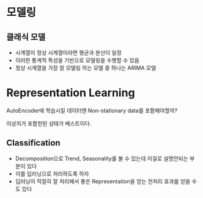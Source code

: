 

# 모델링

## 클래식 모델
- 시계열이 정상 시계열이라면 평균과 분산이 일정
- 이러한 통계적 특성을 기반으로 모델링을 수행할 수 있음
- 정상 시계열을 가장 잘 모델링 하는 모델 중 하나는 ARIMA 모델



# Representation Learning


AutoEncoder에 학습시킬 데이터엔 Non-stationary data를 포함해야할까?

이상치가 포함한된 상태가 베스트이다.


## Classification
- Decomposition으로 Trend, Seasonality를 볼 수 있는데 이걸로 설명안되는 부분이 있다
- 이를 딥러닝으로 처리하도록 하자
- 딥러닝이 적절히 잘 처리해서 좋은 Representation을 얻는 전처리 효과를 얻을 수도 있다



